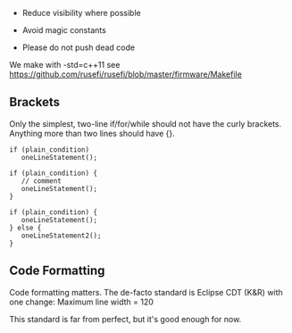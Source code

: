 * Reduce visibility where possible

* Avoid magic constants

* Please do not push dead code

We make with -std=c++11 see https://github.com/rusefi/rusefi/blob/master/firmware/Makefile


## Brackets
Only the simplest, two-line if/for/while should not have the curly brackets. Anything more than two lines should have {}.

```
if (plain_condition)
   oneLineStatement();

if (plain_condition) {
   // comment
   oneLineStatement();
}

if (plain_condition) {
   oneLineStatement();
} else {
   oneLineStatement2();
}
```

## Code Formatting
Code formatting matters. The de-facto standard is Eclipse CDT (K&R) with one change: Maximum line width = 120

This standard is far from perfect, but it's good enough for now.
